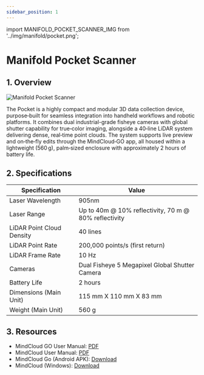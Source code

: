 ```yaml
---
sidebar_position: 1
---
```



import MANIFOLD_POCKET_SCANNER_IMG from '../img/manifold/pocket.png';

# Manifold Pocket Scanner

## 1. Overview

<div style={{textAlign: 'center'}}>
<img src={MANIFOLD_POCKET_SCANNER_IMG} alt="Manifold Pocket Scanner" style={{width: 350}} />
</div>

The Pocket is a highly compact and modular 3D data collection device, purpose‑built for seamless integration into handheld workflows and robotic platforms. It combines dual industrial-grade fisheye cameras with global shutter capability for true‑color imaging, alongside a 40‑line LiDAR system delivering dense, real‑time point clouds. The system supports live preview and on‑the‑fly edits through the MindCloud‑GO app, all housed within a lightweight (560 g), palm‑sized enclosure with approximately 2 hours of battery life.

## 2. Specifications

| Specification | Value |
|--------------|-------|
| Laser Wavelength | 905nm |
| Laser Range | Up to 40m @ 10% reflectivity, 70 m @ 80% reflectivity |
| LiDAR Point Cloud Density | 40 lines |
| LiDAR Point Rate | 200,000 points/s (first return) |
| LiDAR Frame Rate | 10 Hz |
| Cameras | Dual Fisheye 5 Megapixel Global Shutter Camera |
| Battery Life | 2 hours |
| Dimensions (Main Unit) | 115 mm X 110 mm X 83 mm |
| Weight (Main Unit) | 560 g |

## 3. Resources

* MindCloud GO User Manual: [PDF](https://tangrobot.sharepoint.com/:b:/s/Public-Outgoing/EXVPAz1fy0dEmuplUSErgX8BZrLj6EK2IC621P0m_sSpow?e=cWhO5P)
* MindCloud User Manual: [PDF](https://tangrobot.sharepoint.com/:b:/s/Public-Outgoing/EQCjHhhVamtNuHzNLNt-J1oBzEU-H3OIJ6Gbclk3GRVqZA?e=avRo4H)
* MindCloud Go (Android APK): [Download](https://www.manifoldtech.cloud/download/?file=MindCloudGo_0.3.0.apk)
* MindCloud (Windows): [Download](https://www.manifoldtech.cloud/download/?file=MindCloud_0.1.9.exe)